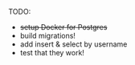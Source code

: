 TODO:

- ~~setup Docker for Postgres~~
- build migrations!
- add insert & select by username
- test that they work!

